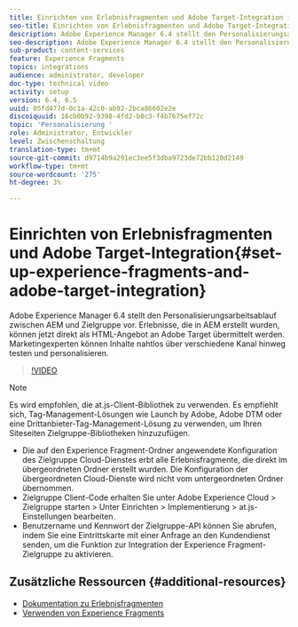 ```yaml
---
title: Einrichten von Erlebnisfragmenten und Adobe Target-Integration in AEM
seo-title: Einrichten von Erlebnisfragmenten und Adobe Target-Integration in AEM
description: Adobe Experience Manager 6.4 stellt den Personalisierungsarbeitsablauf zwischen AEM und Zielgruppe vor. Erlebnisse, die in AEM erstellt wurden, können jetzt direkt als HTML-Angebot an Adobe Target übermittelt werden. Marketingexperten können Inhalte nahtlos über verschiedene Kanal hinweg testen und personalisieren.
seo-description: Adobe Experience Manager 6.4 stellt den Personalisierungsarbeitsablauf zwischen AEM und Zielgruppe vor. Erlebnisse, die in AEM erstellt wurden, können jetzt direkt als HTML-Angebot an Adobe Target übermittelt werden. Marketingexperten können Inhalte nahtlos über verschiedene Kanal hinweg testen und personalisieren.
sub-product: content-services
feature: Experience Fragments
topics: integrations
audience: administrator, developer
doc-type: technical video
activity: setup
version: 6.4, 6.5
uuid: 05fd477d-0c1a-42c0-ab92-2bca86602e2e
discoiquuid: 16cb0b92-9398-4fd2-b8c3-f4b7675ef72c
topic: 'Personalisierung '
role: Administrator, Entwickler
level: Zwischenschaltung
translation-type: tm+mt
source-git-commit: d9714b9a291ec3ee5f3dba9723de72bb120d2149
workflow-type: tm+mt
source-wordcount: '275'
ht-degree: 3%

---
```



# Einrichten von Erlebnisfragmenten und Adobe Target-Integration{#set-up-experience-fragments-and-adobe-target-integration}

Adobe Experience Manager 6.4 stellt den Personalisierungsarbeitsablauf zwischen AEM und Zielgruppe vor. Erlebnisse, die in AEM erstellt wurden, können jetzt direkt als HTML-Angebot an Adobe Target übermittelt werden. Marketingexperten können Inhalte nahtlos über verschiedene Kanal hinweg testen und personalisieren.

>[!VIDEO](https://video.tv.adobe.com/v/22380/?quality=9&learn=on)

>[!NOTE]
>
>Es wird empfohlen, die at.js-Client-Bibliothek zu verwenden. Es empfiehlt sich, Tag-Management-Lösungen wie Launch by Adobe, Adobe DTM oder eine Drittanbieter-Tag-Management-Lösung zu verwenden, um Ihren Siteseiten Zielgruppe-Bibliotheken hinzuzufügen.

* Die auf den Experience Fragment-Ordner angewendete Konfiguration des Zielgruppe Cloud-Dienstes erbt alle Erlebnisfragmente, die direkt im übergeordneten Ordner erstellt wurden. Die Konfiguration der übergeordneten Cloud-Dienste wird nicht vom untergeordneten Ordner übernommen.
* Zielgruppe Client-Code erhalten Sie unter Adobe Experience Cloud > Zielgruppe starten > Unter Einrichten > Implementierung > at.js-Einstellungen bearbeiten.
* Benutzername und Kennwort der Zielgruppe-API können Sie abrufen, indem Sie eine Eintrittskarte mit einer Anfrage an den Kundendienst senden, um die Funktion zur Integration der Experience Fragment-Zielgruppe zu aktivieren.

## Zusätzliche Ressourcen {#additional-resources}

* [Dokumentation zu Erlebnisfragmenten](https://helpx.adobe.com/experience-manager/6-5/sites/authoring/using/experience-fragments.html)
* [Verwenden von Experience Fragments](/help/sites/experience-fragments/experience-fragments-feature-video-use.md)
